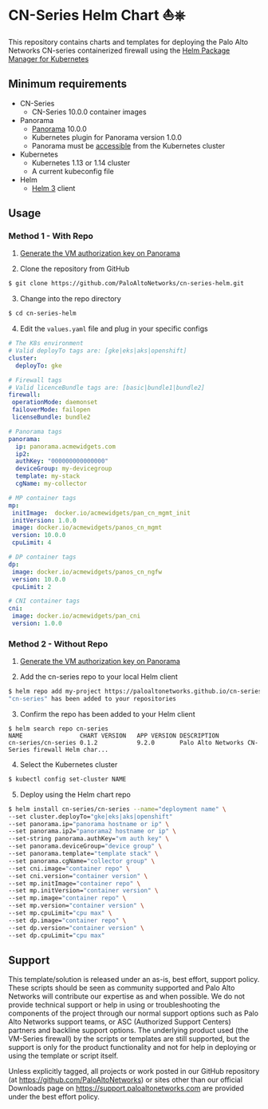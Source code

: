 # CN-Series Helm Chart ⛵⎈ 

This repository contains charts and templates for deploying the Palo Alto Networks CN-series containerized firewall using the [Helm Package Manager for Kubernetes](https://helm.sh)

## Minimum requirements

* CN-Series
  * CN-Series 10.0.0 container images
* Panorama
  * [Panorama](https://www.paloaltonetworks.com/network-security/panorama) 10.0.0
  * Kubernetes plugin for Panorama version 1.0.0
  * Panorama must be [accessible](https://docs.paloaltonetworks.com/pan-os/9-1/pan-os-admin/firewall-administration/reference-port-number-usage/ports-used-for-panorama.html) from the Kubernetes cluster
* Kubernetes
  * Kubernetes 1.13 or 1.14 cluster
  * A current kubeconfig file
* Helm
  * [Helm 3](https://helm.sh/docs/intro/install/) client

## Usage

### Method 1 - With Repo

1. [Generate the VM authorization key on Panorama](https://docs.paloaltonetworks.com/vm-series/9-1/vm-series-deployment/bootstrap-the-vm-series-firewall/generate-the-vm-auth-key-on-panorama.html)

2. Clone the repository from GitHub

```bash
$ git clone https://github.com/PaloAltoNetworks/cn-series-helm.git
```

3. Change into the repo directory

```bash
$ cd cn-series-helm
```

4. Edit the `values.yaml` file and plug in your specific configs

```yaml
# The K8s environment 
# Valid deployTo tags are: [gke|eks|aks|openshift]
cluster:
  deployTo: gke

# Firewall tags
# Valid licenceBundle tags are: [basic|bundle1|bundle2]
firewall:
 operationMode: daemonset
 failoverMode: failopen
 licenseBundle: bundle2

# Panorama tags
panorama:
  ip: panorama.acmewidgets.com
  ip2: 
  authKey: "000000000000000"
  deviceGroup: my-devicegroup
  template: my-stack
  cgName: my-collector

# MP container tags
mp:
 initImage:  docker.io/acmewidgets/pan_cn_mgmt_init
 initVersion: 1.0.0
 image: docker.io/acmewidgets/panos_cn_mgmt
 version: 10.0.0
 cpuLimit: 4

# DP container tags
dp:
 image: docker.io/acmewidgets/panos_cn_ngfw
 version: 10.0.0
 cpuLimit: 2

# CNI container tags
cni:
 image: docker.io/acmewidgets/pan_cni
 version: 1.0.0
 ```


### Method 2 - Without Repo 

1. [Generate the VM authorization key on Panorama](https://docs.paloaltonetworks.com/vm-series/9-1/vm-series-deployment/bootstrap-the-vm-series-firewall/generate-the-vm-auth-key-on-panorama.html)

2. Add the cn-series repo to your local Helm client

```bash
$ helm repo add my-project https://paloaltonetworks.github.io/cn-series-helm
"cn-series" has been added to your repositories
```

3. Confirm the repo has been added to your Helm client

```
$ helm search repo cn-series
NAME               	CHART VERSION	APP VERSION	DESCRIPTION
cn-series/cn-series	0.1.2        	9.2.0      	Palo Alto Networks CN-Series firewall Helm char...
```

4. Select the Kubernetes cluster

```bash
$ kubectl config set-cluster NAME
```

5. Deploy using the Helm chart repo

```bash
$ helm install cn-series/cn-series --name="deployment name" \
--set cluster.deployTo="gke|eks|aks|openshift"
--set panorama.ip="panorama hostname or ip" \
--set panorama.ip2="panorama2 hostname or ip" \
--set-string panorama.authKey="vm auth key" \
--set panorama.deviceGroup="device group" \
--set panorama.template="template stack" \
--set panorama.cgName="collector group" \
--set cni.image="container repo" \
--set cni.version="container version" \
--set mp.initImage="container repo" \
--set mp.initVersion="container version" \
--set mp.image="container repo" \
--set mp.version="container version" \
--set mp.cpuLimit="cpu max" \
--set dp.image="container repo" \
--set dp.version="container version" \
--set dp.cpuLimit="cpu max"
```

## Support

This template/solution is released under an as-is, best effort, support
policy. These scripts should be seen as community supported and Palo
Alto Networks will contribute our expertise as and when possible. We do
not provide technical support or help in using or troubleshooting the
components of the project through our normal support options such as
Palo Alto Networks support teams, or ASC (Authorized Support Centers)
partners and backline support options. The underlying product used (the
VM-Series firewall) by the scripts or templates are still supported, but
the support is only for the product functionality and not for help in
deploying or using the template or script itself.

Unless explicitly tagged, all projects or work posted in our GitHub
repository (at <https://github.com/PaloAltoNetworks>) or sites other
than our official Downloads page on <https://support.paloaltonetworks.com>
are provided under the best effort policy.